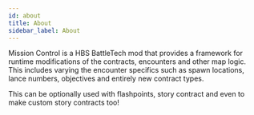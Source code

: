 ```yaml
---
id: about
title: About
sidebar_label: About
---
```


Mission Control is a HBS BattleTech mod that provides a framework for runtime modifications of the contracts, encounters and other map logic. This includes varying the encounter specifics such as spawn locations, lance numbers, objectives and entirely new contract types.

This can be optionally used with flashpoints, story contract and even to make custom story contracts too!
